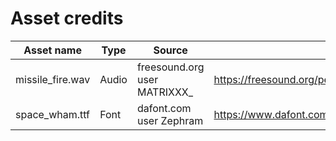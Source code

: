 # Asset credits

| Asset name        | Type  | Source                        | Link                                                  |
|-------------------|-------|-------------------------------|-------------------------------------------------------|
| missile_fire.wav  | Audio | freesound.org user MATRIXXX_  | https://freesound.org/people/MATRIXXX_/sounds/441373/ |
| space_wham.ttf    | Font  | dafont.com user Zephram       | https://www.dafont.com/space-wham.font                |
